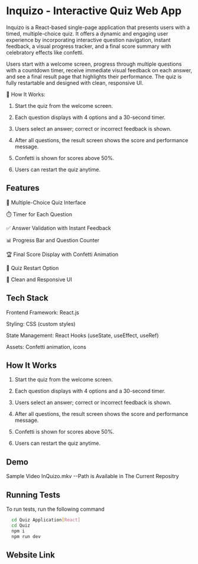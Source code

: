
# Inquizo - Interactive Quiz Web App

Inquizo is a React-based single-page application that presents users with a timed, multiple-choice quiz. It offers a dynamic and engaging user experience by incorporating interactive question navigation, instant feedback, a visual progress tracker, and a final score summary with celebratory effects like confetti.

Users start with a welcome screen, progress through multiple questions with a countdown timer, receive immediate visual feedback on each answer, and see a final result page that highlights their performance. The quiz is fully restartable and designed with clean, responsive UI.

🧪 How It Works:

1) Start the quiz from the welcome screen.

2) Each question displays with 4 options and a 30-second timer.

3) Users select an answer; correct or incorrect feedback is shown.

4) After all questions, the result screen shows the score and performance message.

5) Confetti is shown for scores above 50%.

6) Users can restart the quiz anytime.
## Features

🎯 Multiple-Choice Quiz Interface

⏱️ Timer for Each Question

✅ Answer Validation with Instant Feedback

📊 Progress Bar and Question Counter

🏆 Final Score Display with Confetti Animation

🔁 Quiz Restart Option

💅 Clean and Responsive UI

## Tech Stack

Frontend Framework: React.js

Styling: CSS (custom styles)

State Management: React Hooks (useState, useEffect, useRef)

Assets: Confetti animation, icons
## How It Works

1) Start the quiz from the welcome screen.

2) Each question displays with 4 options and a 30-second timer.

3) Users select an answer; correct or incorrect feedback is shown.

4) After all questions, the result screen shows the score and performance message.

5) Confetti is shown for scores above 50%.

6) Users can restart the quiz anytime.
## Demo

Sample Video InQuizo.mkv
--Path is Available in The Current Repositry




## Running Tests

To run tests, run the following command

```bash
  cd Quiz Application[React]
  cd Quiz
  npm i
  npm run dev
```




## Website Link




